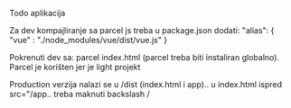 Todo aplikacija


Za dev kompajliranje sa parcel js treba u package.json dodati: "alias": { "vue" : "./node_modules/vue/dist/vue.js" }

Pokrenuti dev sa: parcel index.html  (parcel treba biti instaliran globalno). Parcel je korišten jer je light projekt 

Production verzija nalazi se u /dist (index.html i app).. u index.html ispred src="/app.. treba maknuti backslash /